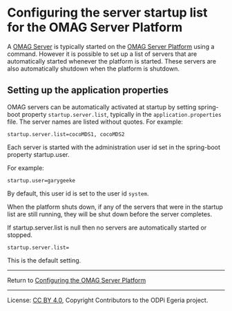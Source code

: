 <!-- SPDX-License-Identifier: CC-BY-4.0 -->
<!-- Copyright Contributors to the ODPi Egeria project 2020. -->

# Configuring the server startup list for the OMAG Server Platform

A [OMAG Server](../concepts/omag-server.md) is typically started on the [OMAG Server Platform](../concepts/omag-server-platform.md)
using a command.  However it is possible to set up a list of servers that are automatically started
whenever the platform is started.  These servers are also automatically shutdown when the platform
is shutdown.


## Setting up the application properties


OMAG servers can be automatically activated at startup by setting spring-boot property
`startup.server.list`, typically in the `application.properties` file.
The server names are listed without quotes. For example:

```properties
startup.server.list=cocoMDS1, cocoMDS2
```
Each server is started with the administration user id set in the spring-boot property startup.user.

For example:

```properties
startup.user=garygeeke
```

By default, this user id is set to the user id `system`.

When the platform shuts down, if any of the servers that were in the startup list are still running,
they will be shut down before the server completes.

If startup.server.list is null then no servers are automatically started or stopped.

```properties
startup.server.list=
```

This is the default setting.


----
Return to [Configuring the OMAG Server Platform](configuring-the-omag-server-platform.md)

----
License: [CC BY 4.0](https://creativecommons.org/licenses/by/4.0/),
Copyright Contributors to the ODPi Egeria project.